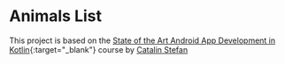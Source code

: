 # Animals List
This project is based on the [State of the Art Android App Development in Kotlin](https://stackskills.com/p/stateoftheartkotlin){:target="_blank"} course by [Catalin Stefan](https://www.linkedin.com/in/catalins)